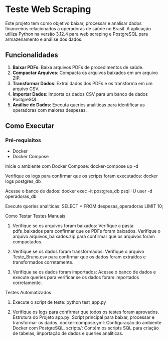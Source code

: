 # Teste Web Scraping

Este projeto tem como objetivo baixar, processar e analisar dados financeiros relacionados a operadoras de saúde no Brasil. A aplicação utiliza Python na versão 3.12.4 para web scraping e PostgreSQL para armazenamento e análise dos dados.

## Funcionalidades

1. **Baixar PDFs**: Baixa arquivos PDFs de procedimentos de saúde.
2. **Compactar Arquivos**: Compacta os arquivos baixados em um arquivo ZIP.
3. **Transformar Dados**: Extrai dados dos PDFs e os transforma em um arquivo CSV.
4. **Importar Dados**: Importa os dados CSV para um banco de dados PostgreSQL.
5. **Análise de Dados**: Executa queries analíticas para identificar as operadoras com maiores despesas.

## Como Executar

### Pré-requisitos

- Docker
- Docker Compose

Inicie o ambiente com Docker Compose:
docker-compose up -d

Verifique os logs para confirmar que os scripts foram executados:
docker logs postgres_db

Acesse o banco de dados:
docker exec -it postgres_db psql -U user -d operadoras_db

Execute queries analíticas:
SELECT * FROM despesas_operadoras LIMIT 10;

Como Testar
Testes Manuais
1. Verifique se os arquivos foram baixados:
Verifique a pasta pdfs_baixados para confirmar que os PDFs foram baixados.
Verifique o arquivo arquivos_baixados.zip para confirmar que os arquivos foram compactados.

2. Verifique se os dados foram transformados:
Verifique o arquivo Teste_Bruno.csv para confirmar que os dados foram extraídos e transformados corretamente.

3. Verifique se os dados foram importados:
Acesse o banco de dados e execute queries para verificar se os dados foram importados corretamente.

Testes Automatizados
1. Execute o script de teste:
python test_app.py

2. Verifique os logs para confirmar que todos os testes foram aprovados.
Estrutura do Projeto
app.py: Script principal para baixar, processar e transformar os dados.
docker-compose.yml: Configuração do ambiente Docker com PostgreSQL.
scripts/: Contém os scripts SQL para criação de tabelas, importação de dados e queries analíticas.